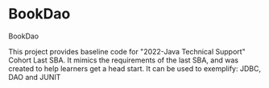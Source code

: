 # BookDao
BookDao

This project provides baseline code for "2022-Java Technical Support" Cohort
Last SBA.  It mimics the requirements of the last SBA, and was created to help learners get a head start.
It can be used to exemplify: JDBC,  DAO and JUNIT 
